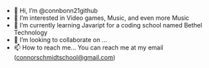 - 👋 Hi, I’m @connbonn21github
- 👀 I’m interested in Video games, Music, and even more Music
- 🌱 I’m currently learning Javaript for a coding school named Bethel Technology 
- 💞️ I’m looking to collaborate on ...
- 📫 How to reach me... You can reach me at my email (connorschmidtschool@gmail.com)

<!---
connbonn21github/connbonn21github is a ✨ special ✨ repository because its `README.md` (this file) appears on your GitHub profile.
You can click the Preview link to take a look at your changes.
--->
